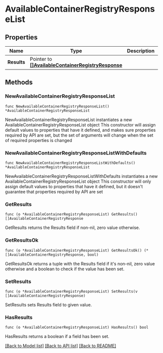 # AvailableContainerRegistryResponseList

## Properties

Name | Type | Description | Notes
------------ | ------------- | ------------- | -------------
**Results** | Pointer to [**[]AvailableContainerRegistryResponse**](AvailableContainerRegistryResponse.md) |  | [optional] 

## Methods

### NewAvailableContainerRegistryResponseList

`func NewAvailableContainerRegistryResponseList() *AvailableContainerRegistryResponseList`

NewAvailableContainerRegistryResponseList instantiates a new AvailableContainerRegistryResponseList object
This constructor will assign default values to properties that have it defined,
and makes sure properties required by API are set, but the set of arguments
will change when the set of required properties is changed

### NewAvailableContainerRegistryResponseListWithDefaults

`func NewAvailableContainerRegistryResponseListWithDefaults() *AvailableContainerRegistryResponseList`

NewAvailableContainerRegistryResponseListWithDefaults instantiates a new AvailableContainerRegistryResponseList object
This constructor will only assign default values to properties that have it defined,
but it doesn't guarantee that properties required by API are set

### GetResults

`func (o *AvailableContainerRegistryResponseList) GetResults() []AvailableContainerRegistryResponse`

GetResults returns the Results field if non-nil, zero value otherwise.

### GetResultsOk

`func (o *AvailableContainerRegistryResponseList) GetResultsOk() (*[]AvailableContainerRegistryResponse, bool)`

GetResultsOk returns a tuple with the Results field if it's non-nil, zero value otherwise
and a boolean to check if the value has been set.

### SetResults

`func (o *AvailableContainerRegistryResponseList) SetResults(v []AvailableContainerRegistryResponse)`

SetResults sets Results field to given value.

### HasResults

`func (o *AvailableContainerRegistryResponseList) HasResults() bool`

HasResults returns a boolean if a field has been set.


[[Back to Model list]](../README.md#documentation-for-models) [[Back to API list]](../README.md#documentation-for-api-endpoints) [[Back to README]](../README.md)


